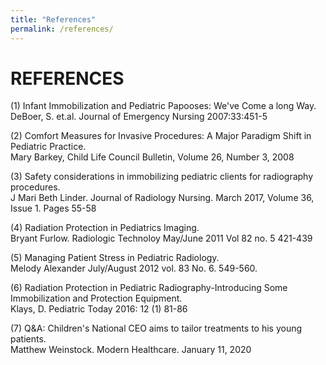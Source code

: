 ```yaml
---
title: "References"
permalink: /references/
---
```


# REFERENCES 

(1) Infant Immobilization and Pediatric Papooses: We've Come a long Way.  
    DeBoer, S. et.al. Journal of Emergency Nursing 2007:33:451-5  
    
(2) Comfort Measures for Invasive Procedures: A Major Paradigm Shift in Pediatric Practice.  
    Mary Barkey, Child Life Council Bulletin, Volume 26, Number 3, 2008     
    
(3) Safety considerations in immobilizing pediatric clients for radiography procedures.  
    J Mari Beth Linder. Journal of Radiology Nursing. March 2017, Volume 36, Issue 1. Pages 55-58 
    
(4) Radiation Protection in Pediatrics Imaging.  
    Bryant Furlow. Radiologic Technoloy May/June 2011 Vol 82 no. 5 421-439    

(5) Managing Patient Stress in Pediatric Radiology.  
    Melody Alexander July/August 2012 vol. 83 No. 6. 549-560.  
    
(6) Radiation Protection in Pediatric Radiography-Introducing Some Immobilization and Protection Equipment.  
    Klays, D. Pediatric Today 2016: 12 (1) 81-86   
    
(7) Q&A: Children's National CEO aims to tailor treatments to his young patients.  
    Matthew Weinstock. Modern Healthcare. January 11, 2020    
